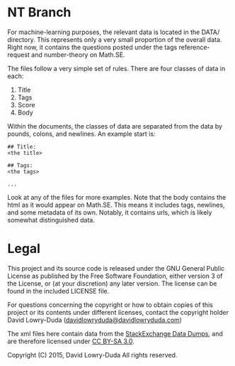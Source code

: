 NT Branch
=========

For machine-learning purposes, the relevant data is located in the DATA/
directory. This represents only a very small proportion of the overall data.
Right now, it contains the questions posted under the tags reference-request
and number-theory on Math.SE.

The files follow a very simple set of rules. There are four classes of data
in each:

1. Title
2. Tags
3. Score
4. Body

Within the documents, the classes of data are separated from the data by pounds,
colons, and newlines. An example start is:

```
## Title:
<the title>

## Tags:
<the tags>

...
```

Look at any of the files for more examples. Note that the body contains the html
as it would appear on Math.SE. This means it includes tags, newlines, and some
metadata of its own. Notably, it contains urls, which is likely somewhat
distinguished data.

Legal
=====

This project and its source code is released under the GNU General Public
License as published by the Free Software Foundation, either version 3 of
the License, or (at your discretion) any later version. The license can
be found in the included LICENSE file.

For questions concerning the copyright or how to obtain copies of this project
or its contents under different licenses, contact the copyright holder
David Lowry-Duda (davidlowryduda@davidlowryduda.com)

The xml files here contain data from the [StackExchange Data
Dumps](http://blog.stackexchange.com/category/cc-wiki-dump/), and are therefore
licensed under [CC BY-SA 3.0](http://creativecommons.org/licenses/by-sa/3.0/).

Copyright (C) 2015, David Lowry-Duda
All rights reserved.
